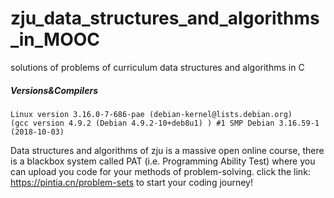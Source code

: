 # zju_data_structures_and_algorithms_in_MOOC
solutions of problems of curriculum data structures and algorithms in C
##### Versions&Compilers
    Linux version 3.16.0-7-686-pae (debian-kernel@lists.debian.org) 
    (gcc version 4.9.2 (Debian 4.9.2-10+deb8u1) ) #1 SMP Debian 3.16.59-1 (2018-10-03)

  Data structures and algorithms of zju is a massive open online course, there is a blackbox system called 
  PAT (i.e. Programming Ability Test) where you can upload you code for your methods of problem-solving. 
  click the link: https://pintia.cn/problem-sets to start your coding journey!
